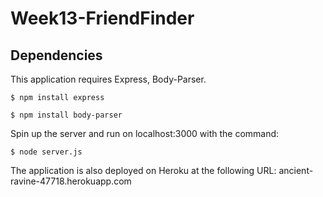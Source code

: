 # Week13-FriendFinder

## Dependencies
This application requires Express, Body-Parser.

`$ npm install express`

`$ npm install body-parser`


Spin up the server and run on localhost:3000 with the command:

`$ node server.js`


The application is also deployed on Heroku at the following URL:
ancient-ravine-47718.herokuapp.com